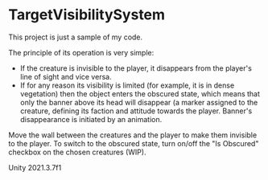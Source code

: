 # TargetVisibilitySystem

This project is just a sample of my code.

The principle of its operation is very simple:
- If the creature is invisible to the player, it disappears from the player's line of sight and vice versa.
- If for any reason its visibility is limited (for example, it is in dense vegetation) then the object enters the obscured state, which means that only the banner above its head will disappear (a marker assigned to the creature, defining its faction and attitude towards the player. Banner's disappearance is initiated by an animation.

Move the wall between the creatures and the player to make them invisible to the player.
To switch to the obscured state, turn on/off the "Is Obscured" checkbox on the chosen creatures (WIP).

Unity 2021.3.7f1
